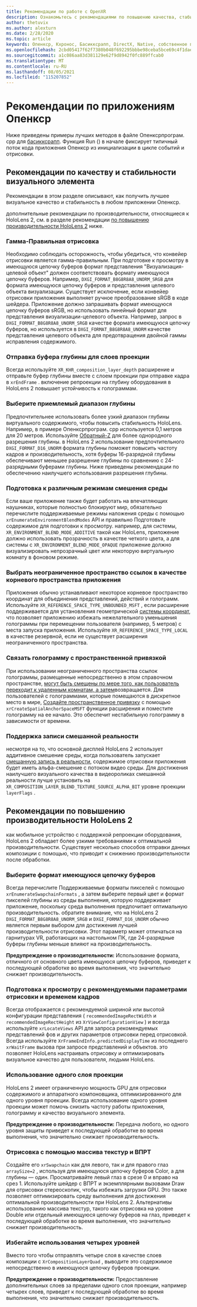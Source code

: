 ```yaml
---
title: Рекомендации по работе с OpenXR
description: Ознакомьтесь с рекомендациями по повышению качества, стабильности и производительности приложений Опенкср.
author: thetuvix
ms.author: alexturn
ms.date: 2/28/2020
ms.topic: article
keywords: Опенкср, Кхронос, Басикксрапп, DirectX, Native, собственное приложение, настраиваемое ядро, по промежуточного слоя, рекомендации, производительность, качество, стабильность
ms.openlocfilehash: 2cbd05417f62f7380b048f692295bbbe98ceba5bce69c4f1dae21aec812ec450
ms.sourcegitcommit: a1c086aa83d381129e62f9d8942f0fc889ffcab0
ms.translationtype: MT
ms.contentlocale: ru-RU
ms.lasthandoff: 08/05/2021
ms.locfileid: "115207852"
---
```

# <a name="openxr-app-best-practices"></a>Рекомендации по приложениям Опенкср

Ниже приведены примеры лучших методов в файле Опенксрпрограм. cpp для <a href="https://github.com/microsoft/OpenXR-MixedReality/tree/master/samples/BasicXrApp" target="_blank">басикксрапп</a>. Функция Run () в начале фиксирует типичный поток кода приложения Опенкср из инициализации в цикле событий и отрисовки.

## <a name="best-practices-for-visual-quality-and-stability"></a>Рекомендации по качеству и стабильности визуального элемента

Рекомендации в этом разделе описывают, как получить лучшее визуальное качество и стабильность в любом приложении Опенкср.

дополнительные рекомендации по производительности, относящиеся к HoloLens 2, см. в разделе рекомендации [по повышению производительности HoloLens 2](#best-practices-for-performance-on-hololens-2) ниже.

### <a name="gamma-correct-rendering"></a>Гамма-Правильная отрисовка

Необходимо соблюдать осторожность, чтобы убедиться, что конвейер отрисовки является гамма-правильным. При подготовке к просмотру в имеющуюся цепочку буферов формат представления "Визуализация-целевой объект" должен соответствовать формату имеющуюся цепочку буферов. Например, `DXGI_FORMAT_B8G8R8A8_UNORM_SRGB` для формата имеющуюся цепочку буферов и представления целевого объекта визуализации.
Существует исключение, если конвейер отрисовки приложения выполняет ручное преобразование sRGB в коде шейдера. Приложение должно запрашивать формат имеющуюся цепочку буферов sRGB, но использовать линейный формат для представления визуализации-целевого объекта. Например, запрос в `DXGI_FORMAT_B8G8R8A8_UNORM_SRGB` качестве формата имеющуюся цепочку буферов, но используется в `DXGI_FORMAT_B8G8R8A8_UNORM` качестве представления целевого объекта для предотвращения двойной гаммы исправления содержимого.

### <a name="submit-depth-buffer-for-projection-layers"></a>Отправка буфера глубины для слоев проекции

Всегда используйте `XR_KHR_composition_layer_depth` расширение и отправьте буфер глубины вместе с слоем проекции при отправке кадра в `xrEndFrame` .
включение репроекции на глубину оборудования в HoloLens 2 повышает устойчивость к голограммам.

### <a name="choose-a-reasonable-depth-range"></a>Выберите приемлемый диапазон глубины

Предпочтительнее использовать более узкий диапазон глубины виртуального содержимого, чтобы повысить стабильность HoloLens.
Например, в примере Опенксрпрограм. cpp используется 0,1 метров для 20 метров.
Используйте [Обратный-Z](https://developer.nvidia.com/content/depth-precision-visualized) для более однородного разрешения глубины.
в HoloLens 2 использование предпочтительного `DXGI_FORMAT_D16_UNORM` формата глубины поможет повысить частоту кадров и производительность, хотя буферы 16-разрядной глубины обеспечивают меньшее разрешение глубины по сравнению с 24-разрядными буферами глубины.
Ниже приведены рекомендации по обеспечению наилучшего использования разрешения глубины.

### <a name="prepare-for-different-environment-blend-modes"></a>Подготовка к различным режимам смешения среды

Если ваше приложение также будет работать на впечатляющих наушниках, которые полностью блокируют мир, обязательно перечислите поддерживаемые режимы наложения среды с помощью `xrEnumerateEnvironmentBlendModes` API и правильно Подготовьте содержимое для подготовки к просмотру.
например, для системы, `XR_ENVIRONMENT_BLEND_MODE_ADDITIVE` такой как HoloLens, приложение должно использовать прозрачность в качестве четкого цвета, а для системы с `XR_ENVIRONMENT_BLEND_MODE_OPAQUE` приложение должно визуализировать непрозрачный цвет или некоторую виртуальную комнату в фоновом режиме.

### <a name="choose-unbounded-reference-space-as-applications-root-space"></a>Выбрать неограниченное пространство ссылок в качестве корневого пространства приложения

Приложения обычно устанавливают некоторое корневое пространство координат для объединения представлений, действий и голограмм.
Используйте `XR_REFERENCE_SPACE_TYPE_UNBOUNDED_MSFT` , если расширение поддерживается для установления геометрической [системы координат](../../design/coordinate-systems.md#building-a-world-scale-experience), что позволяет приложению избежать нежелательного уменьшения голограммы при перемещении пользователя (например, 5 метров) с места запуска приложения.
Используйте `XR_REFERENCE_SPACE_TYPE_LOCAL` в качестве резервной, если не существует расширения неограниченного пространства.

### <a name="associate-hologram-with-spatial-anchor"></a>Связать голограмму с пространственной привязкой

При использовании неограниченного пространства ссылок голограммы, размещенные непосредственно в этом справочном пространстве, [могут быть смещены по мере того, как пользователь переходит к удаленным комнатам, а затем](../../design/coordinate-systems.md#building-a-world-scale-experience)возвращается.
Для пользователей с голограммами, которые помещаются в дискретное место в мире, [Создайте пространственное привязку](../../design/spatial-anchors.md#best-practices) с помощью `xrCreateSpatialAnchorSpaceMSFT` функции расширения и поместите голограмму на ее начало. Это обеспечит нестабильную голограмму в зависимости от времени.

### <a name="support-mixed-reality-capture"></a>Поддержка записи смешанной реальности

несмотря на то, что основной дисплей HoloLens 2 использует аддитивное смешение среды, когда пользователь запускает [смешанную запись в реальности](../platform-capabilities-and-apis/mixed-reality-capture-for-developers.md), содержимое отрисовки приложения будет иметь альфа-смешение с потоком видео среды.
Для достижения наилучшего визуального качества в видеороликах смешанной реальности лучше установить на `XR_COMPOSITION_LAYER_BLEND_TEXTURE_SOURCE_ALPHA_BIT` уровне проекции `layerFlags` .

## <a name="best-practices-for-performance-on-hololens-2"></a>Рекомендации по повышению производительности HoloLens 2

как мобильное устройство с поддержкой репроекции оборудования, HoloLens 2 обладает более узкими требованиями к оптимальной производительности.  Существует несколько способов отправки данных композиции с помощью, что приводит к снижению производительности после обработки.

### <a name="select-a-swapchain-format"></a>Выберите формат имеющуюся цепочку буферов

Всегда перечислите Поддерживаемые форматы пикселей с помощью `xrEnumerateSwapchainFormats` , а затем выберите первый цвет и формат пикселей глубины из среды выполнения, которую поддерживает приложение, поскольку среда выполнения предпочитает оптимальную производительность. обратите внимание, что на HoloLens 2 `DXGI_FORMAT_B8G8R8A8_UNORM_SRGB` и `DXGI_FORMAT_D16_UNORM` обычно является первым выбором для достижения лучшей производительности отрисовки. Этот параметр может отличаться на гарнитурах VR, работающих на настольном ПК, где 24-разрядные буферы глубины меньше влияют на производительность.
  
**Предупреждение о производительности:** Использование формата, отличного от основного цвета имеющуюся цепочку буферов, приведет к последующей обработке во время выполнения, что значительно снижает производительность.

### <a name="render-with-recommended-rendering-parameters-and-frame-timing"></a>Подготовка к просмотру с рекомендуемыми параметрами отрисовки и временем кадров

Всегда отображается с рекомендуемой шириной или высотой конфигурации представления ( `recommendedImageRectWidth` и `recommendedImageRectHeight` из `XrViewConfigurationView` ) и всегда используйте `xrLocateViews` API для запроса рекомендуемых представлений фов и других параметров отрисовки перед отрисовкой.
Всегда используйте `XrFrameEndInfo.predictedDisplayTime` из последнего `xrWaitFrame` вызова при запросе представлений и объектов.
это позволяет HoloLens настраивать отрисовку и оптимизировать визуальное качество для пользователя, людьми HoloLens.

### <a name="use-a-single-projection-layer"></a>Использование одного слоя проекции

HoloLens 2 имеет ограниченную мощность GPU для отрисовки содержимого и аппаратного компоновщика, оптимизированного для одного уровня проекции.
Всегда использование одного уровня проекции может помочь снизить частоту работы приложения, голограмму и качество визуального элемента.  
  
**Предупреждение о производительности:** Передача любого, но одного уровня защиты приведет к последующей обработке во время выполнения, что значительно снижает производительность.

### <a name="render-with-texture-array-and-vprt"></a>Отрисовка с помощью массива текстур и ВПРТ

Создайте его `xrSwapchain` как для левого, так и для правого глаз `arraySize=2` , используя для имеющуюся цепочку буферов Color, а для глубины — один.
Просматривайте левый глаз в срезе 0 и вправо на срез 1.
Используйте шейдер с ВПРТ и экземплярными вызовами Draw для отрисовки стереоскопик, чтобы избежать загрузки GPU.
Это также позволяет оптимизировать среду выполнения для достижения оптимальной производительности при HoloLens 2.
Альтернативы использованию массива текстур, такого как отрисовка на уровне Double или отдельный имеющуюся цепочку буферов на глаз, приведет к последующей обработке во время выполнения, что значительно снижает производительность.

### <a name="avoid-quad-layers"></a>Избегайте использования четырех уровней

Вместо того чтобы отправлять четыре слоя в качестве слоев композиции с `XrCompositionLayerQuad` , выводите это содержимое непосредственно в имеющуюся цепочку буферов проекции.

**Предупреждение о производительности:** Предоставление дополнительных слоев за пределами одного слоя проекции, например четырех слоев, приведет к последующей обработке во время выполнения, что значительно снижает производительность.